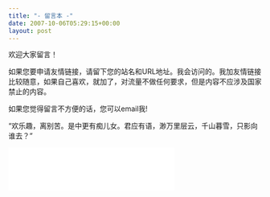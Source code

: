 ```yaml
---
title: "- 留言本 -"
date: 2007-10-06T05:29:15+00:00
layout: post
---
```


欢迎大家留言！

如果您要申请友情链接，请留下您的站名和URL地址。我会访问的。我加友情链接比较随意，如果自己喜欢，就加了，对流量不做任何要求，但是内容不应涉及国家禁止的内容。

如果您觉得留言不方便的话，您可以email我!

“欢乐趣，离别苦。是中更有痴儿女。君应有语，渺万里层云，千山暮雪，只影向谁去？”

<iframe frameborder="no" border="0" marginwidth="0" marginheight="0" width=330 height=86 src="//music.163.com/outchain/player?type=2&id=254171&auto=1&height=66"></iframe>